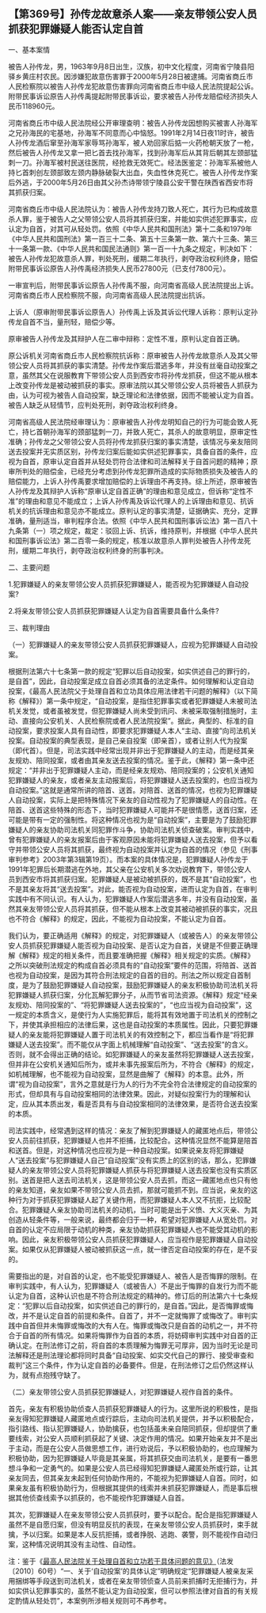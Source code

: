 ## 【第369号】孙传龙故意杀人案——亲友带领公安人员抓获犯罪嫌疑人能否认定自首

一、基本案情

被告人孙传龙，男，1963年9月8日出生，汉族，初中文化程度，河南省宁陵县阳驿乡黄庄村农民。因涉嫌犯故意伤害罪于2000年5月28日被逮捕。河南省商丘市人民检察院以被告人孙传龙犯故意伤害罪向河南省商丘市中级人民法院提起公诉。附带民事诉讼原告人孙传禹提起附带民事诉讼，要求被告人孙传龙赔偿经济损失人民币118960元。

河南省商丘市中级人民法院经公开审理查明：被告人孙传龙因想购买被害人孙海军之兄孙海民的宅基地，孙海军不同意而心中恼怒。1991年2月14日夜11时许，被告人孙传龙酒后窜至孙海军家辱骂孙海军，被人劝回家后掂一火药枪朝天放了一枪，然后被告人孙传龙又拿一把匕首去找孙海军，找到孙海军后从其背后朝其左颈部猛刺一刀。孙海军被村民送往医院，经抢救无效死亡。经法医鉴定：孙海军系被他人持匕首刺创左颈部致左颈内静脉破裂大出血，失血性休克死亡。被告人孙传龙作案后外逃，于2000年5月26日由其父孙杰诗带领宁陵县公安干警在陕西省西安市将其抓获归案。

河南省商丘市中级人民法院认为：被告人孙传龙持刀致人死亡，其行为已构成故意杀人罪，鉴于被告人之父带领公安人员将其抓获归案，并能如实供述犯罪事实，应认定为自首，对其可从轻处罚。依照《中华人民共和国刑法》第十二条和1979年《中华人民共和国刑法》第一百三十二条、第五十三条第一款、第六十三条、第三十一条第一款、《中华人民共和国民法通则》第一百一十九条之规定，判决如下：被告人孙传龙犯故意杀人罪，判处死刑，缓期二年执行，剥夺政治权利终身，赔偿附带民事诉讼原告人孙传禹经济损失人民币27800元（已支付7800元）。

一审宣判后，附带民事诉讼原告人孙传禹不服，向河南省高级人民法院提出上诉。河南省商丘市人民检察院不服，向河南省高级人民法院提出抗诉。

上诉人（原审附带民事诉讼原告人）孙传禹上诉及其诉讼代理人诉称：原判认定孙传龙自首不当，量刑轻，赔偿少等。

原审被告人孙传龙及其辩护人在二审中辩称：定性不准，原判认定自首正确。

原公诉机关河南省商丘市人民检察院抗诉称：原审被告人孙传龙故意杀人及其父带领公安人员将其抓获的事实清楚。孙传龙作案后潜逃多年，并没有丝毫自动投案之意，虽然其父在说服教育下带领公安人员到西安市将孙传龙抓获，但这不能从根本上改变孙传龙是被动被抓获的事实。原审法院以其父带领公安人员将被告人抓获为由，认为可视为被告人自动投案，缺乏理论和法律依据，因而不能被认定为自首。被告人缺乏从轻情节，应判处死刑，剥夺政治权利终身。

河南省高级人民法院经审理认为：原审被告人孙传龙明知自己的行为可能会致人死亡，持匕首朝孙海军的颈部猛刺一刀，并致人死亡，其杀人的故意明显，原审定性准确；孙传龙之父带领公安人员将孙传龙抓获归案的事实清楚，该情况与亲友陪同送去投案并无实质区别，孙传龙归案后能如实供述犯罪事实，具备自首的条件，应视为自首，原审认定自首并从轻处罚符合法律和司法解释关于自首问题的精神；原审所判处的赔偿金，已经充分考虑到孙传龙犯罪所造成的实际物质损失及被告人的赔偿能力，上诉人孙传禹要求增加赔偿的上诉理由不再支持。综上所述，原审被告人孙传龙及其辩护人诉称“原审认定自首正确”的理由和意见成立，但诉称“定性不准”的理由和意见不能成立；上诉人孙传禹及诉讼代理人的上诉理由和意见、抗诉机关的抗诉理由和意见亦不能成立。原判认定的事实清楚，证据确实、充分，定罪准确，量刑适当，审判程序合法。依照《中华人民共和国刑事诉讼法》第一百八十九条第（一）项之规定，裁定：驳回上诉、抗诉，维持原判，并根据《中华人民共和国刑事诉讼法》第二百零一条的规定，核准以故意杀人罪判处被告人孙传龙死刑，缓期二年执行，剥夺政治权利终身的刑事判决。

二、主要问题

1.犯罪嫌疑人的亲友带领公安人员抓获犯罪嫌疑人，能否视为犯罪嫌疑人自动投案?

2.将亲友带领公安人员抓获犯罪嫌疑人认定为自首需要具备什么条件?

三、裁判理由

（一）犯罪嫌疑人的亲友带领公安人员抓获犯罪嫌疑人，应视为犯罪嫌疑人自动投案。

根据刑法第六十七条第一款的规定“犯罪以后自动投案，如实供述自己的罪行的，是自首”，因此，自动投案足成立自首必须其备的法定条件。如何理解和认定自动投案，《最高人民法院父于处理自首和立功具体应用法律若干问题的解释》（以下简称《解释》）第一条中规定，“自动投案，是指住犯罪事实或者犯罪嫌疑人未被司法机关发觉，或者虽被发觉，但犯罪嫌疑人尚未受到讯问、未被采取强制措施时，主动、直接向公安机关、人民检察院或者人民法院投案”。据此，典型的、标准的自动投案，要求投案人具有自动性，即要求犯罪嫌疑人本人“主动、直接”向司法机关投案。自动投案的典型表现，是自己亲自投案（即亲首），或者让别人代为投案（即代首）。但是，司法实践中经常出现并非出于犯罪嫌疑人的主动，而是经其亲友规劝、陪同投案，或者由其亲友送去投案的情况。鉴于此，《解释》第一条中还规定：“并非出于犯罪嫌疑人主动，而是经亲友规劝、陪同投案的；公安机关通知犯罪嫌疑人的亲友，或者亲友主动报案后，将犯罪嫌疑人送去投案的，也应当视为自动投案。”这就是通常所讲的陪首、送首。对陪首、送首的情况，也视为犯罪嫌疑人自动投案，实际上是把特殊情况下亲友的自动性视为了犯罪嫌疑人的自动性。在陪首、送首这些特殊的形态下，当时犯罪嫌疑人可能并不是很情愿，送首归案，还可能是带有一定的强制性。将这种情况也视为是“自动投案”，主要是为了鼓励犯罪嫌疑人的亲友协助司法机关同犯罪作斗争，协助司法机关侦查破案。审判实践中，曾有犯罪嫌疑人的亲友报案后由于客观原因未能将犯罪嫌疑人送去投案，但予以看守并带领公安人员将其抓获，最终视为自动投案并认定为自首的情况（参见《刑事审判参考》2003年第3辑第19页）。而本案的具体情况是，犯罪嫌疑人孙传龙于1991年犯罪后长期潜逃在外地，其父亲在公安机关多次劝说教育下，带领公安人员到西安市将其抓获归案。犯罪嫌疑人是被动被抓获的，既不是其“自动投案”，也不是其亲友将其“送去投案”。对此，能否视为自动投案，进而认定为自首，在审判实践中有不同认识。有人认为，犯罪嫌疑人作案后潜逃多年，并没有自动投案，虽然其亲友带领公安人员将其抓获，但不能从根本上改变其被动被抓获的事实，况且也不符合《解释》的规定，因此，不能视为自动投案，不能认定为自首。

我们认为，要正确适用《解释》的规定，对犯罪嫌疑人（或被告人）的亲友带领公安人员抓获犯罪嫌疑人能否视为自动投案、是否认定为自首，关键是不但要正确理解《解释》规定的相关条件，而且要准确把握《解释》相关规定的实质。《解释》之所以突破刑法规定的构成自首必须具有的“自动投案”要件的范围，将陪首、送首也视为自动投案，是因为其符合刑法规定的自首的目的。刑法之所以规定自首制度，是为了鼓励犯罪嫌疑人自动投案，鼓励犯罪嫌疑人的亲友积极协助司法机关将犯罪嫌疑人抓获归案，分化瓦解犯罪分子，从而节省司法资源。《解释》规定“经亲友规劝、陪同投案的”、“将犯罪嫌疑人送去投案的”，“也应当视为自动投案”，这一规定的本质含义，是使行为人实施犯罪后，能将其有效地置于司法机关的控制之下，并使其承担相应的法律后果，这也是自动投案的本质属性。因此，只要犯罪嫌疑人的亲友能将犯罪嫌疑人置于司法机关的有效控制之下，都应当看作是“将犯罪嫌疑人送去投案”。而不能仅从字面上机械理解“自动投案”、“送去投案”的含义。否则，就不会得出正确的结论。如犯罪嫌疑人的亲友虽然将犯罪嫌疑人送去投案，但并非在公安机关通知后所为，或并未事先报案后所为，不符合《解释》的规定，如机械理解，也不能视为自动投案，显然是曲解了《解释》的本意。此外，所谓“视为自动投案”，言外之意就是行为人的行为不完全符合法律规定的自动投案的形式，但却具有与自动投案相同的法律效果。因此，对疑似投案行为的理解和认定，应从其本质出发，看是否具有与自动投案相同的法律效果，是否符合送去投案的本质。

司法实践中，经常遇到这样的情况：亲友了解到犯罪嫌疑人的藏匿地点后，带领公安人员前往抓获，犯罪嫌疑人也并不拒捕，比较配合。这种情况显然不能算是陪首和送首。但是，对这种情况也应视为是一种自动投案。如果说亲友将犯罪嫌疑人“送去投案”与犯罪嫌疑人自己“自动投案”没有实质上的区别的话，那么，犯罪嫌疑人的亲友带领公安人员将犯罪嫌疑人抓获与将犯罪嫌疑人送去投案也没有实质区别。送首是把人送去司法机关，这是带领公安人员去抓，而这一藏匿地点也只有他的亲友知道，亲友如果不带领公安人员去抓，那就可能抓不到。应当说，亲友的这种行为对于抓获犯罪嫌疑人起了关键作用，而犯罪嫌疑人本人又不抗拒，比较配合。犯罪嫌疑人亲友协助司法机关的动机，当时可能是出于义愤、大义灭亲、为其创造从轻条件等，一般来说，最终都会归于一种，希望对犯罪嫌疑人从宽处罚。对自首的认定不应局限于动机的种类，亲友协助抓获犯罪嫌疑人也不能受其动机的影响。因此，亲友积极带领公安人员抓获犯罪嫌疑人，应当视作是犯罪嫌疑人自动投案。如果仅从犯罪嫌疑人被动被抓获这一点，就一律否定自动投案的存在，是不妥的。

需要指出的是，对自首的认定，也不能受犯罪嫌疑人、被告人是否悔罪的限制。在审判实践中，有人认为，犯罪嫌疑人（或被告人）不是出于悔罪的自发行为而不能认定为自首，这种认识也是不符合刑法规定的精神的。修订后的刑法第六十七条规定：“犯罪以后自动投案，如实供述自己的罪行的，是自首。”因此，是否悔罪或悔改，并不是认定自首的前提和条件。自首了，并不一定就悔罪了或悔改了。审判实践中自首但并未悔罪或悔改的大有人在。悔罪或悔改只是自首的动机之一，并不符合于自首的所有情况。如果将悔罪作为自首的本质，将妨碍审判实践中对自首的正确认定。在刑法修订之前，将自首的本质理解为悔罪无可厚非，因为当时无论是司法解释还是刑法理论都将同时具备“自动投案、如实交代自己的罪行、接受审查和裁判”这三个条件，作为认定自首的必备要件。但是，在刑法修订之后仍然这样认为，就有点抱残守缺了。

（二）亲友带领公安人员抓获犯罪嫌疑人，对犯罪嫌疑人视作自首的条件。

首先，亲友有积极协助侦查人员抓获犯罪嫌疑人的行为。这里所说的积极性，是指亲友得知犯罪嫌疑人藏匿地点或行踪后，主动向司法机关提供，并予以积极配合，指引路线、指认犯罪嫌疑人，协助擒获，也包括虽未亲自陪同抓获，但却提供了重要线索，对公安人员顺利抓获起了关键、决定作用的情况。如果开始亲友并不是出于主动，而是在公安人员做思想工作，进行劝说后，予以积极协助的，也应理解为积极协助，因为犯罪嫌疑人毕竟是其亲属，将其抓获交由司法机关，是要有一番思想斗争和一定勇气的。如果是公安人员已经得知犯罪嫌疑人藏匿处所或行踪，让其亲友同去，但其亲友未起到任何协助作用的，不能视为犯罪嫌疑人自首。同时，如果亲友虽有积极协助行为，但根据其提供的线索并未抓获犯罪嫌疑人，而是事后根据其他侦查线索予以抓获的，也不能视作犯罪嫌疑人自首。

其次，犯罪嫌疑人在亲友带领公安人员抓获时，要予以配合。配合是指犯罪嫌疑人虽然不是自愿归案，但没有明显反抗的表现，在亲友带领公安人员抓获时，束手就擒，予以归案。如果是本人反抗拒捕，或者挣脱、逃跑、袭警，则不能视作自动归案，这种情况说明其没有主动性、自动性。

注：鉴于《[最高人民法院关于处理自首和立功若干具体问题的意见》](http://xsba0.com/sfjs/2010/fy-zslg2010.htm)（法发〔2010〕60号）“一、关于‘自动投案’的具体认定”明确规定“犯罪嫌疑人被亲友采用捆绑等手段送到司法机关，或者在亲友带领侦查人员前来抓捕时无拒捕行为，并如实供认犯罪事实的，虽然不能认定为自动投案，但可以参照法律对自首的有关规定酌情从轻处罚”，本案例所涉相关规则可不再参考。
